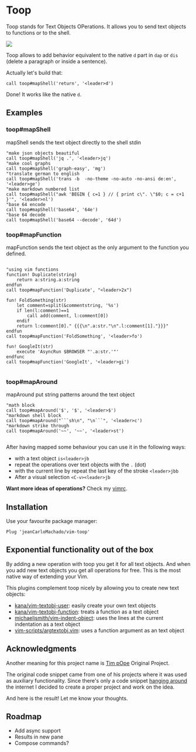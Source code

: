 # Toop

Toop stands for Text Objects OPerations.
It allows you to send text objects to functions or to the shell.



![](https://i.imgur.com/86foqnf.gif)


Toop allows to add behavior equivalent to the native `d` part in `dap` or `dis` (delete a paragraph or inside a sentence).

Actually let's build that:

```vim
call toop#mapShell('return', '<leader>d')
```

Done! It works like the native `d`.

## Examples


### toop#mapShell

mapShell sends the text object directly to the shell stdin
```vim
"make json objects beautiful
call toop#mapShell('jq .', '<leader>jq')
"make cool graphs
call toop#mapShell('graph-easy', 'mg')
"translate german to english
call toop#mapShell('trans -b  -no-theme -no-auto -no-ansi de:en', '<leader>ge')
"make markdown numbered list
call toop#mapShell("awk 'BEGIN { c=1 } // { print c\". \"$0; c = c+1 }'", '<leader>nl')
"base 64 encode
call toop#mapShell('base64', '64e')
"base 64 decode
call toop#mapShell('base64 --decode', '64d')

```

### toop#mapFunction


mapFunction sends the text object as the only argument to the function you defined.

```vim

"using vim functions
function! Duplicate(string)
    return a:string.a:string
endfun
call toop#mapFunction('Duplicate', "<leader>2x")

fun! FoldSomething(str)
    let comment=split(&commentstring, '%s')
    if len(l:comment)==1
        call add(comment, l:comment[0])
    endif
    return l:comment[0]." {{{\n".a:str."\n".l:comment[1]."}}}"
endfun
call toop#mapFunction('FoldSomething', '<leader>fo')

fun! GoogleIt(str)
    execute 'AsyncRun $BROWSER "'.a:str.'"'
endfunc
call toop#mapFunction('GoogleIt', '<leader>gi')


```
### toop#mapAround


mapAround put string patterns around the text object



```vim
"math block
call toop#mapAround('$', '$', '<leader>$')
"markdown shell block
call toop#mapAround("```sh\n", "\n```", '<leader>c')
"markdown strike through
call toop#mapAround('~~', '~~', '<leader>st')


```

After having mapped some behaviour you can use it in the following ways:


- with a text object `is<leader>jb`
- repeat the operations over text  objects with the  `.` (dot)
- with the current line by repeat the last key of the stroke `<leader>jbb`
- After a visual selection `<C-v><leader>jb`

**Want more ideas of operations?** Check my [vimrc](https://github.com/jeanCarloMachado/vimrc/blob/26bdc03137e1a23302483888182ab4cb0de528b5/vimrc#L483).

## Installation


Use your favourite package manager:
```vim
Plug 'jeanCarloMachado/vim-toop'
```


## Exponential functionality out of the box

By adding a new operation with toop you get it for all text objects. And
when you add new text objects you get all operations for free. This is
the most native way of extending your Vim.

This plugins complement toop nicely by allowing you to create new text objects:

 - [kana/vim-textobj-user](https://github.com/kana/vim-textobj-user): easily create your own text objects
 - [kana/vim-textobj-function](https://github.com/kana/vim-textobj-function): treats a function as a text object
 - [michaeljsmith/vim-indent-object](https://github.com/michaeljsmith/vim-indent-object): uses the lines at the current indentation as a text object
 - [vim-scripts/argtextobj.vim](https://github.com/vim-scripts/argtextobj.vim): uses a function  argument as an text object


## Acknowledgments

Another meaning for this project name is [Tim pOpe](https://github.com/tpope) Original Project.

The original code snippet came from one of his projects where it was used as auxiliary functionality.
Since there's only a code snippet [hanging around](http://vim.wikia.com/wiki/Act_on_text_objects_with_custom_functions) the internet I decided to create a proper project and work on the idea.

And here is the result! Let me know your thoughts.


## Roadmap

- Add async support
- Results in new pane
- Compose commands?
